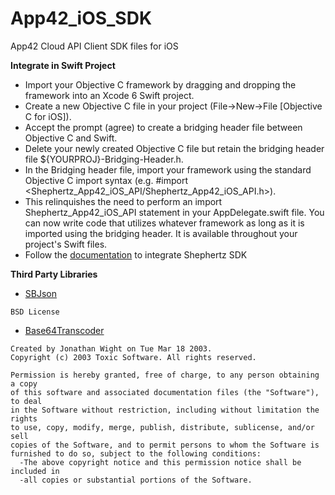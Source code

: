 App42_iOS_SDK
=============

App42 Cloud API Client SDK files for iOS

__Integrate in Swift Project__

* Import your Objective C framework by dragging and dropping the framework into an Xcode 6 Swift project.
* Create a new Objective C file in your project (File->New->File [Objective C for iOS]).
* Accept the prompt (agree) to create a bridging header file between Objective C and Swift.
* Delete your newly created Objective C file but retain the bridging header file ${YOURPROJ}-Bridging-Header.h.
* In the Bridging header file, import your framework using the standard Objective C import syntax (e.g. #import <Shephertz_App42_iOS_API/Shephertz_App42_iOS_API.h>).
* This relinquishes the need to perform an import Shephertz_App42_iOS_API statement in your AppDelegate.swift file. You can now write code that utilizes whatever framework as long as it is imported using the bridging header. It is available throughout your project's Swift files.
* Follow the [documentation](http://api.shephertz.com/tutorial/Getting-Started-iOS/?index=gs-iossdk) to integrate Shephertz SDK  

__Third Party Libraries__

* [SBJson](http://www.sbjson.org/api/3.2/)
```
BSD License
```
* [Base64Transcoder](https://github.com/couchbaselabs/ios-oauthconsumer/blob/master/Crypto/Base64Transcoder.h)
```
Created by Jonathan Wight on Tue Mar 18 2003.
Copyright (c) 2003 Toxic Software. All rights reserved.

Permission is hereby granted, free of charge, to any person obtaining a copy
of this software and associated documentation files (the "Software"), to deal
in the Software without restriction, including without limitation the rights
to use, copy, modify, merge, publish, distribute, sublicense, and/or sell
copies of the Software, and to permit persons to whom the Software is
furnished to do so, subject to the following conditions:
  -The above copyright notice and this permission notice shall be included in
  -all copies or substantial portions of the Software.
```


